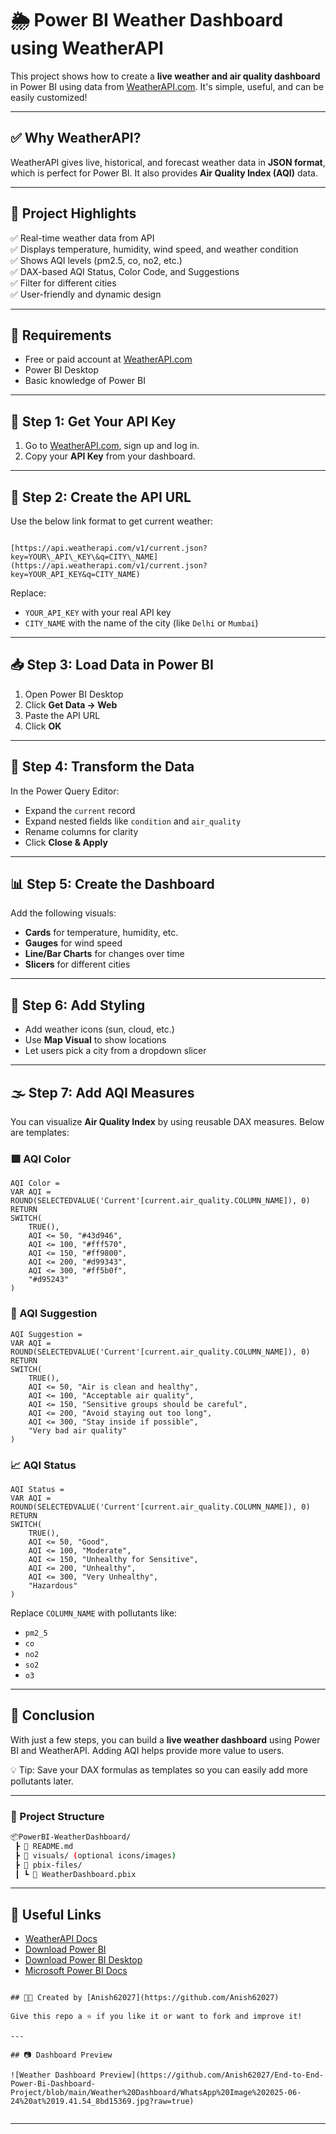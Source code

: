 

# 🌦️ Power BI Weather Dashboard using WeatherAPI

This project shows how to create a **live weather and air quality dashboard** in Power BI using data from [WeatherAPI.com](https://www.weatherapi.com/). It's simple, useful, and can be easily customized!

---

## ✅ Why WeatherAPI?

WeatherAPI gives live, historical, and forecast weather data in **JSON format**, which is perfect for Power BI. It also provides **Air Quality Index (AQI)** data.

---

## 📌 Project Highlights

✅ Real-time weather data from API  
✅ Displays temperature, humidity, wind speed, and weather condition  
✅ Shows AQI levels (pm2.5, co, no2, etc.)  
✅ DAX-based AQI Status, Color Code, and Suggestions  
✅ Filter for different cities  
✅ User-friendly and dynamic design

---

## 🧰 Requirements

- Free or paid account at [WeatherAPI.com](https://www.weatherapi.com/)
- Power BI Desktop
- Basic knowledge of Power BI

---

## 🔑 Step 1: Get Your API Key

1. Go to [WeatherAPI.com](https://www.weatherapi.com/), sign up and log in.
2. Copy your **API Key** from your dashboard.

---

## 🔗 Step 2: Create the API URL

Use the below link format to get current weather:

```

[https://api.weatherapi.com/v1/current.json?key=YOUR\_API\_KEY\&q=CITY\_NAME](https://api.weatherapi.com/v1/current.json?key=YOUR_API_KEY&q=CITY_NAME)

````

Replace:
- `YOUR_API_KEY` with your real API key  
- `CITY_NAME` with the name of the city (like `Delhi` or `Mumbai`)

---

## 📥 Step 3: Load Data in Power BI

1. Open Power BI Desktop
2. Click **Get Data → Web**
3. Paste the API URL
4. Click **OK**

---

## 🔄 Step 4: Transform the Data

In the Power Query Editor:
- Expand the `current` record
- Expand nested fields like `condition` and `air_quality`
- Rename columns for clarity
- Click **Close & Apply**

---

## 📊 Step 5: Create the Dashboard

Add the following visuals:
- **Cards** for temperature, humidity, etc.
- **Gauges** for wind speed
- **Line/Bar Charts** for changes over time
- **Slicers** for different cities

---

## 🎨 Step 6: Add Styling

- Add weather icons (sun, cloud, etc.)
- Use **Map Visual** to show locations
- Let users pick a city from a dropdown slicer

---

## 🌫️ Step 7: Add AQI Measures

You can visualize **Air Quality Index** by using reusable DAX measures. Below are templates:

### 🟥 AQI Color

```DAX
AQI Color = 
VAR AQI = ROUND(SELECTEDVALUE('Current'[current.air_quality.COLUMN_NAME]), 0)
RETURN 
SWITCH(
    TRUE(),
    AQI <= 50, "#43d946", 
    AQI <= 100, "#fff570", 
    AQI <= 150, "#ff9800", 
    AQI <= 200, "#d99343", 
    AQI <= 300, "#ff5b0f", 
    "#d95243"
)
````

### 💬 AQI Suggestion

```DAX
AQI Suggestion = 
VAR AQI = ROUND(SELECTEDVALUE('Current'[current.air_quality.COLUMN_NAME]), 0)
RETURN 
SWITCH(
    TRUE(),
    AQI <= 50, "Air is clean and healthy",
    AQI <= 100, "Acceptable air quality",
    AQI <= 150, "Sensitive groups should be careful",
    AQI <= 200, "Avoid staying out too long",
    AQI <= 300, "Stay inside if possible",
    "Very bad air quality"
)
```

### 📈 AQI Status

```DAX
AQI Status = 
VAR AQI = ROUND(SELECTEDVALUE('Current'[current.air_quality.COLUMN_NAME]), 0)
RETURN 
SWITCH(
    TRUE(),
    AQI <= 50, "Good",
    AQI <= 100, "Moderate",
    AQI <= 150, "Unhealthy for Sensitive",
    AQI <= 200, "Unhealthy",
    AQI <= 300, "Very Unhealthy",
    "Hazardous"
)
```

Replace `COLUMN_NAME` with pollutants like:

* `pm2_5`
* `co`
* `no2`
* `so2`
* `o3`

---

## 🚀 Conclusion

With just a few steps, you can build a **live weather dashboard** using Power BI and WeatherAPI. Adding AQI helps provide more value to users.

💡 Tip: Save your DAX formulas as templates so you can easily add more pollutants later.

---

### 📁 Project Structure

```bash
📦PowerBI-WeatherDashboard/
 ┣ 📄 README.md
 ┣ 📁 visuals/ (optional icons/images)
 ┣ 📁 pbix-files/
 ┃ ┗ 📄 WeatherDashboard.pbix
```

---

## 🔗 Useful Links

* [WeatherAPI Docs](https://www.weatherapi.com/docs/)
* [Download Power BI](https://powerbi.microsoft.com/)
* [Download Power BI Desktop](https://powerbi.microsoft.com/desktop)
* [Microsoft Power BI Docs](https://learn.microsoft.com/en-us/power-bi/)

```

## 👨‍💻 Created by [Anish62027](https://github.com/Anish62027)

Give this repo a ⭐ if you like it or want to fork and improve it!

---

## 📷 Dashboard Preview

![Weather Dashboard Preview](https://github.com/Anish62027/End-to-End-Power-Bi-Dashboard-Project/blob/main/Weather%20Dashboard/WhatsApp%20Image%202025-06-24%20at%2019.41.54_8bd15369.jpg?raw=true)


```

---
